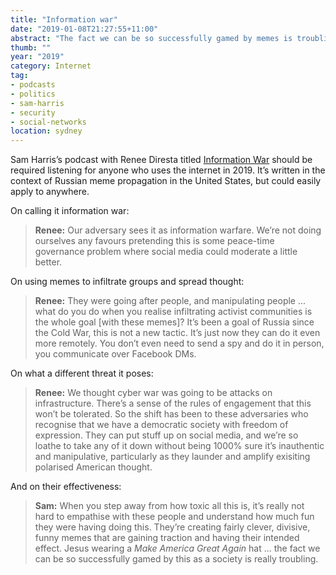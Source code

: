 ```yaml
---
title: "Information war"
date: "2019-01-08T21:27:55+11:00"
abstract: "The fact we can be so successfully gamed by memes is troubling."
thumb: ""
year: "2019"
category: Internet
tag:
- podcasts
- politics
- sam-harris
- security
- social-networks
location: sydney
---
```

Sam Harris’s podcast with Renee Diresta titled [Information War] should be required listening for anyone who uses the internet in 2019. It’s written in the context of Russian meme propagation in the United States, but could easily apply to anywhere.

On calling it information war:

> **Renee:** Our adversary sees it as information warfare. We’re not doing ourselves any favours pretending this is some peace-time governance problem where social media could moderate a little better. 

On using memes to infiltrate groups and spread thought:

> **Renee:** They were going after people, and manipulating people ... what do you do when you realise infiltrating activist communities is the whole goal [with these memes]? It’s been a goal of Russia since the Cold War, this is not a new tactic. It’s just now they can do it even more remotely. You don’t even need to send a spy and do it in person, you communicate over Facebook DMs.

On what a different threat it poses:

> **Renee:** We thought cyber war was going to be attacks on infrastructure. There’s a sense of the rules of engagement that this won’t be tolerated. So the shift has been to these adversaries who recognise that we have a democratic society with freedom of expression. They can put stuff up on social media, and we’re so loathe to take any of it down without being 1000% sure it’s inauthentic and manipulative, particularly as they launder and amplify exisiting polarised American thought.

And on their effectiveness:

> **Sam:** When you step away from how toxic all this is, it’s really not hard to empathise with these people and understand how much fun they were having doing this. They’re creating fairly clever, divisive, funny memes that are gaining traction and having their intended effect. Jesus wearing a *Make America Great Again* hat ... the fact we can be so successfully gamed by this as a society is really troubling.

[Information War]: https://samharris.org/podcasts/145-information-war/


